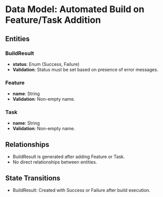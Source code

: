 # Data Model: Automated Build on Feature/Task Addition

## Entities

### BuildResult
- **status**: Enum (Success, Failure)
- **Validation**: Status must be set based on presence of error messages.

### Feature
- **name**: String
- **Validation**: Non-empty name.

### Task
- **name**: String
- **Validation**: Non-empty name.

## Relationships
- BuildResult is generated after adding Feature or Task.
- No direct relationships between entities.

## State Transitions
- BuildResult: Created with Success or Failure after build execution.